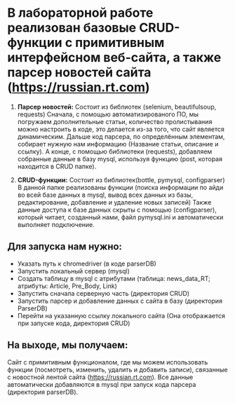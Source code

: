 # В лабораторной работе реализован базовые CRUD-функции с примитивным интерфейсном веб-сайта, а также парсер новостей сайта (https://russian.rt.com)

1. __Парсер новостей:__
Состоит из библиотек (selenium, beautifulsoup, requests)
Сначала, с помощью автоматизированого ПО, мы погружаем дополнительные статьи, количество пролистывания можно настроить в коде, это делается из-за того, что сайт является динамическим. Дальше код парсера, по определённым элементам, собирает нужную нам информацию (Название статьи, описание и ссылку). А конце, с помощью библиотеки (requests), добавляем собранные данные в базу mysql, используя функцию (post, которая находится в CRUD папке).

2. __CRUD-функции:__
Состоит из библиотек(bottle, pymysql, configparser)
В данной папке реализованы функции (поиска информации по айди во всей базе данных в mysql, вывод всех данных из базы, редактирование, добавление и удаление новых записей)
Также данные доступа к базе данных скрыты с помощью (configparser), который читает, созданный нами, файл pymysql.ini и автоматически выполняет подключение.

## Для запуска нам нужно:

* Указать путь к chromedriver (в коде parserDB)
* Запустить локальный сервер (mysql)
* Создать таблицу в mysql с атрибутами (таблица: news_data_RT; атрибуты: Article, Pre_Body, Link)
* Запустить сначала серверную часть (директория CRUD)
* Запустить парсер и добавление данных с сайта в базу (директория ParserDB)
* Перейти на указанную ссылку локального сайта (Она отображается при запуске кода, директория CRUD)

## На выходе, мы получаем:
Сайт с примитивным функционалом, где мы можем использовать функции (посмотреть, изменить, удалить и добавить записи), связанные с новостной лентой сайта (https://russian.rt.com). Все данные автоматически добавляются в mysql при запуск кода парсера (директория parserDB).
